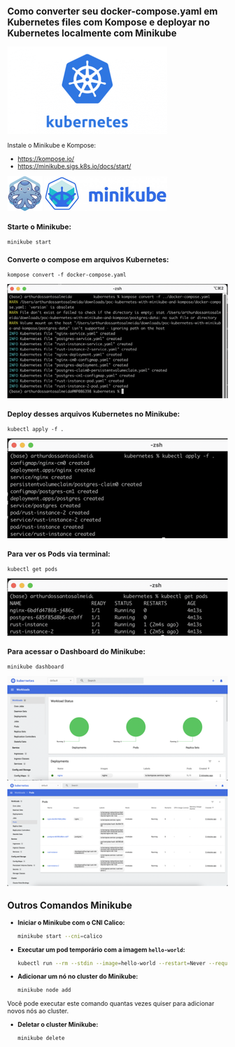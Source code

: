 ## Como converter seu docker-compose.yaml em Kubernetes files com Kompose e deployar no Kubernetes localmente com Minikube

<img src="assets/kubernetes.png" height="200">

Instale o Minikube e Kompose:
- https://kompose.io/
- https://minikube.sigs.k8s.io/docs/start/

<p>
    <img src="assets/kompose.png" height="80">
    <img src="assets/minikube.jpeg" height="80">
</p>

### Starte o Minikube:
    
    minikube start

### Converte o compose em arquivos Kubernetes:

    kompose convert -f docker-compose.yaml

![obj](assets/kompose2.png)

### Deploy desses arquivos Kubernetes no Minikube:

    kubectl apply -f .

![obj](assets/apply.png)

### Para ver os Pods via terminal:
    
    kubectl get pods

![obj](assets/pods.png)

### Para acessar o Dashboard do Minikube:

    minikube dashboard

![obj](assets/dashboard.png)
![obj](assets/dashboard2.png)

## Outros Comandos Minikube

- **Iniciar o Minikube com o CNI Calico:**

    ```bash
    minikube start --cni=calico
    ```

- **Executar um pod temporário com a imagem `hello-world`:**

    ```bash
    kubectl run --rm --stdin --image=hello-world --restart=Never --request-timeout=30 test-pod
    ```

- **Adicionar um nó no cluster do Minikube:**

    ```bash
    minikube node add
    ```

Você pode executar este comando quantas vezes quiser para adicionar novos nós ao cluster.

- **Deletar o cluster Minikube:**

    ```bash
    minikube delete
    ```
